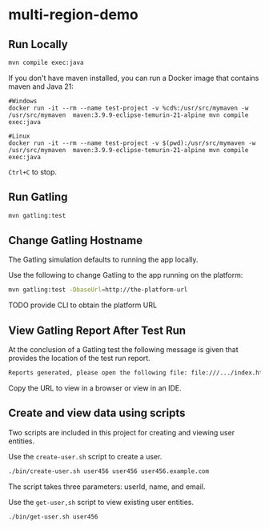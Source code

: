 # multi-region-demo

## Run Locally

```bash
mvn compile exec:java
```

If you don't have maven installed, you can run a Docker image that contains maven and Java 21:
```
#Windows
docker run -it --rm --name test-project -v %cd%:/usr/src/mymaven -w /usr/src/mymaven  maven:3.9.9-eclipse-temurin-21-alpine mvn compile exec:java

#Linux
docker run -it --rm --name test-project -v $(pwd):/usr/src/mymaven -w /usr/src/mymaven  maven:3.9.9-eclipse-temurin-21-alpine mvn compile exec:java
```

`Ctrl+C` to stop.

## Run Gatling

```bash
mvn gatling:test
```

## Change Gatling Hostname

The Gatling simulation defaults to running the app locally.

Use the following to change Gatling to the app running on the platform:

```bash
mvn gatling:test -DbaseUrl=http://the-platform-url
```

TODO provide CLI to obtain the platform URL

## View Gatling Report After Test Run

At the conclusion of a Gatling test the following message is given that provides the location of the test run report.

```bash
Reports generated, please open the following file: file:///.../index.html
```

Copy the URL to view in a browser or view in an IDE.

## Create and view data using scripts

Two scripts are included in this project for creating and viewing user entities.

Use the `create-user.sh` script to create a user.

```bash
./bin/create-user.sh user456 user456 user456.example.com
```

The script takes three parameters: userId, name, and email.

Use the `get-user,sh` script to view existing user entities.

```bash
./bin/get-user.sh user456
```

